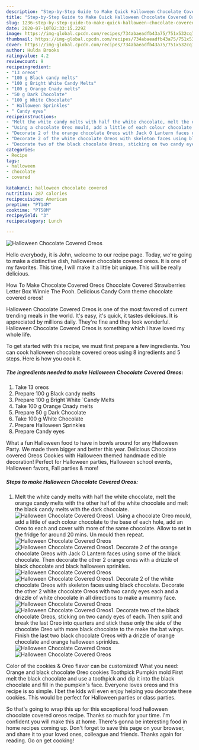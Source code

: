```yaml
---
description: "Step-by-Step Guide to Make Quick Halloween Chocolate Covered Oreos"
title: "Step-by-Step Guide to Make Quick Halloween Chocolate Covered Oreos"
slug: 1236-step-by-step-guide-to-make-quick-halloween-chocolate-covered-oreos
date: 2020-07-10T02:33:15.229Z
image: https://img-global.cpcdn.com/recipes/734abaeadfb43a75/751x532cq70/halloween-chocolate-covered-oreos-recipe-main-photo.jpg
thumbnail: https://img-global.cpcdn.com/recipes/734abaeadfb43a75/751x532cq70/halloween-chocolate-covered-oreos-recipe-main-photo.jpg
cover: https://img-global.cpcdn.com/recipes/734abaeadfb43a75/751x532cq70/halloween-chocolate-covered-oreos-recipe-main-photo.jpg
author: Hulda Brooks
ratingvalue: 4.2
reviewcount: 9
recipeingredient:
- "13 oreos"
- "100 g Black candy melts"
- "100 g Bright White Candy Melts"
- "100 g Orange Cnady melts"
- "50 g Dark Chocolate"
- "100 g White Chocolate"
- " Halloween Sprinkles"
- " Candy eyes"
recipeinstructions:
- "Melt the white candy melts with half the white chocolate, melt the orange candy melts with the other half of the white chocolate and melt the black candy melts with the dark chocolate."
- "Using a chocolate Oreo mould, add a little of each colour chocolate to the base of each hole, add an Oreo to each and cover with more of the same chocolate. Allow to set in the fridge for around 20 mins. Un mould then repeat."
- "Decorate 2 of the orange chocolate Oreos with Jack O Lantern faces using some of the black chocolate. Then decorate the other 2 orange ones with a drizzle of black chocolate and black halloween sprinkles."
- "Decorate 2 of the white chocolate Oreos with skeleton faces using black chocolate. Decorate the other 2 white chocolate Oreos with two candy eyes each and a drizzle of white chocolate in all directions to make a mummy face."
- "Decorate two of the black chocolate Oreos, sticking on two candy eyes of each. Then split and break the last Oreo into quarters and stick these only the side of the chocolate Oreo with more black chocolate to the make the bat wings. Finish the last two black chocolate Oreos with a drizzle of orange chocolate and orange halloween sprinkles."
categories:
- Recipe
tags:
- halloween
- chocolate
- covered

katakunci: halloween chocolate covered 
nutrition: 287 calories
recipecuisine: American
preptime: "PT14M"
cooktime: "PT58M"
recipeyield: "3"
recipecategory: Lunch

---
```



![Halloween Chocolate Covered Oreos](https://img-global.cpcdn.com/recipes/734abaeadfb43a75/751x532cq70/halloween-chocolate-covered-oreos-recipe-main-photo.jpg)

Hello everybody, it is John, welcome to our recipe page. Today, we're going to make a distinctive dish, halloween chocolate covered oreos. It is one of my favorites. This time, I will make it a little bit unique. This will be really delicious.

How To Make Chocolate Covered Oreos Chocolate Covered Strawberries Letter Box Winnie The Pooh. Delicious Candy Corn theme chocolate covered oreos!

Halloween Chocolate Covered Oreos is one of the most favored of current trending meals in the world. It's easy, it's quick, it tastes delicious. It is appreciated by millions daily. They're fine and they look wonderful. Halloween Chocolate Covered Oreos is something which I have loved my whole life.


To get started with this recipe, we must first prepare a few ingredients. You can cook halloween chocolate covered oreos using 8 ingredients and 5 steps. Here is how you cook it.

<!--inarticleads1-->

##### The ingredients needed to make Halloween Chocolate Covered Oreos:

1. Take 13 oreos
1. Prepare 100 g Black candy melts
1. Prepare 100 g Bright White `Candy Melts
1. Take 100 g Orange Cnady melts
1. Prepare 50 g Dark Chocolate
1. Take 100 g White Chocolate
1. Prepare  Halloween Sprinkles
1. Prepare  Candy eyes


What a fun Halloween food to have in bowls around for any Halloween Party. We made them bigger and better this year. Delicious Chocolate covered Oreos Cookies with Halloween themed handmade edible decoration! Perfect for Halloween parties, Halloween school events, Halloween favors, Fall parties &amp; more! 

<!--inarticleads2-->

##### Steps to make Halloween Chocolate Covered Oreos:

1. Melt the white candy melts with half the white chocolate, melt the orange candy melts with the other half of the white chocolate and melt the black candy melts with the dark chocolate.
<img src="//assets-global.cpcdn.com/assets/icons/button_play-2c75c40dde080a61004c1f40b05d8f140eaff45d7e9e6481dc71c63d2e7c4909.png" alt="Halloween Chocolate Covered Oreos">1. Using a chocolate Oreo mould, add a little of each colour chocolate to the base of each hole, add an Oreo to each and cover with more of the same chocolate. Allow to set in the fridge for around 20 mins. Un mould then repeat.
<img src="//assets-global.cpcdn.com/assets/icons/button_play-2c75c40dde080a61004c1f40b05d8f140eaff45d7e9e6481dc71c63d2e7c4909.png" alt="Halloween Chocolate Covered Oreos"><img src="//assets-global.cpcdn.com/assets/icons/button_play-2c75c40dde080a61004c1f40b05d8f140eaff45d7e9e6481dc71c63d2e7c4909.png" alt="Halloween Chocolate Covered Oreos">1. Decorate 2 of the orange chocolate Oreos with Jack O Lantern faces using some of the black chocolate. Then decorate the other 2 orange ones with a drizzle of black chocolate and black halloween sprinkles.
<img src="//assets-global.cpcdn.com/assets/icons/button_play-2c75c40dde080a61004c1f40b05d8f140eaff45d7e9e6481dc71c63d2e7c4909.png" alt="Halloween Chocolate Covered Oreos"><img src="//assets-global.cpcdn.com/assets/icons/button_play-2c75c40dde080a61004c1f40b05d8f140eaff45d7e9e6481dc71c63d2e7c4909.png" alt="Halloween Chocolate Covered Oreos">1. Decorate 2 of the white chocolate Oreos with skeleton faces using black chocolate. Decorate the other 2 white chocolate Oreos with two candy eyes each and a drizzle of white chocolate in all directions to make a mummy face.
<img src="//assets-global.cpcdn.com/assets/icons/button_play-2c75c40dde080a61004c1f40b05d8f140eaff45d7e9e6481dc71c63d2e7c4909.png" alt="Halloween Chocolate Covered Oreos"><img src="//assets-global.cpcdn.com/assets/icons/button_play-2c75c40dde080a61004c1f40b05d8f140eaff45d7e9e6481dc71c63d2e7c4909.png" alt="Halloween Chocolate Covered Oreos">1. Decorate two of the black chocolate Oreos, sticking on two candy eyes of each. Then split and break the last Oreo into quarters and stick these only the side of the chocolate Oreo with more black chocolate to the make the bat wings. Finish the last two black chocolate Oreos with a drizzle of orange chocolate and orange halloween sprinkles.
<img src="//assets-global.cpcdn.com/assets/icons/button_play-2c75c40dde080a61004c1f40b05d8f140eaff45d7e9e6481dc71c63d2e7c4909.png" alt="Halloween Chocolate Covered Oreos"><img src="//assets-global.cpcdn.com/assets/icons/button_play-2c75c40dde080a61004c1f40b05d8f140eaff45d7e9e6481dc71c63d2e7c4909.png" alt="Halloween Chocolate Covered Oreos">

Color of the cookies &amp; Oreo flavor can be customized! What you need: Orange and black chocolate Oreo cookies Toothpick Pumpkin mold First melt the black chocolate and use a toothpick and dip it into the black chocolate and fill in the pumpkin&#39;s face. Everyone loves oreos and this recipe is so simple. I bet the kids will even enjoy helping you decorate these cookies. This would be perfect for Halloween parties or class parties. 

So that's going to wrap this up for this exceptional food halloween chocolate covered oreos recipe. Thanks so much for your time. I'm confident you will make this at home. There's gonna be interesting food in home recipes coming up. Don't forget to save this page on your browser, and share it to your loved ones, colleague and friends. Thanks again for reading. Go on get cooking!
